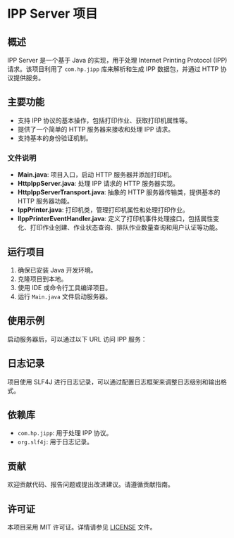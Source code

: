 # IPP Server 项目

## 概述
IPP Server 是一个基于 Java 的实现，用于处理 Internet Printing Protocol (IPP) 请求。该项目利用了 `com.hp.jipp` 库来解析和生成 IPP 数据包，并通过 HTTP 协议提供服务。

## 主要功能
- 支持 IPP 协议的基本操作，包括打印作业、获取打印机属性等。
- 提供了一个简单的 HTTP 服务器来接收和处理 IPP 请求。
- 支持基本的身份验证机制。

### 文件说明
- **Main.java**: 项目入口，启动 HTTP 服务器并添加打印机。
- **HttpIppServer.java**: 处理 IPP 请求的 HTTP 服务器实现。
- **HttpIppServerTransport.java**: 抽象的 HTTP 服务器传输类，提供基本的 HTTP 服务器功能。
- **IppPrinter.java**: 打印机类，管理打印机属性和处理打印作业。
- **IIppPrinterEventHandler.java**: 定义了打印机事件处理接口，包括属性变化、打印作业创建、作业状态查询、排队作业数量查询和用户认证等功能。


## 运行项目
1. 确保已安装 Java 开发环境。
2. 克隆项目到本地。
3. 使用 IDE 或命令行工具编译项目。
4. 运行 `Main.java` 文件启动服务器。

## 使用示例
启动服务器后，可以通过以下 URL 访问 IPP 服务：

## 日志记录
项目使用 SLF4J 进行日志记录，可以通过配置日志框架来调整日志级别和输出格式。

## 依赖库
- `com.hp.jipp`: 用于处理 IPP 协议。
- `org.slf4j`: 用于日志记录。

## 贡献
欢迎贡献代码、报告问题或提出改进建议。请遵循贡献指南。

## 许可证
本项目采用 MIT 许可证。详情请参见 [LICENSE](LICENSE) 文件。
